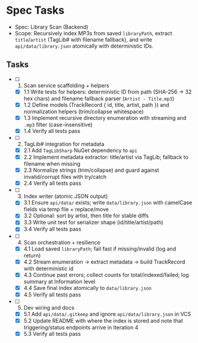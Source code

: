 # Spec Tasks

- Spec: Library Scan (Backend)
- Scope: Recursively index MP3s from saved `libraryPath`, extract `title`/`artist` (TagLib# with filename fallback), and write `api/data/library.json` atomically with deterministic IDs.

## Tasks

- [ ] 1. Scan service scaffolding + helpers
  - [x] 1.1 Write tests for helpers: deterministic ID from path (SHA-256 → 32 hex chars) and filename fallback parser (`Artist - Title.mp3`)
  - [x] 1.2 Define models (TrackRecord { id, title, artist, path }) and normalization helpers (trim/collapse whitespace)
  - [x] 1.3 Implement recursive directory enumeration with streaming and `.mp3` filter (case-insensitive)
  - [x] 1.4 Verify all tests pass

- [ ] 2. TagLib# integration for metadata
  - [x] 2.1 Add `TagLibSharp` NuGet dependency to `api`
  - [x] 2.2 Implement metadata extractor: title/artist via TagLib; fallback to filename when missing
  - [x] 2.3 Normalize strings (trim/collapse) and guard against invalid/corrupt files with try/catch
  - [x] 2.4 Verify all tests pass

- [ ] 3. Index writer (atomic JSON output)
  - [x] 3.1 Ensure `api/data/` exists; write `data/library.json` with camelCase fields via temp file + replace/move
  - [x] 3.2 Optional: sort by artist, then title for stable diffs
  - [x] 3.3 Write unit test for serializer shape (id/title/artist/path)
  - [x] 3.4 Verify all tests pass

- [ ] 4. Scan orchestration + resilience
  - [x] 4.1 Load saved `libraryPath`; fail fast if missing/invalid (log and return)
  - [x] 4.2 Stream enumeration → extract metadata → build TrackRecord with deterministic id
  - [x] 4.3 Continue past errors; collect counts for total/indexed/failed; log summary at Information level
  - [x] 4.4 Save final index atomically to `data/library.json`
  - [x] 4.5 Verify all tests pass

- [ ] 5. Dev wiring and docs
  - [x] 5.1 Add `api/data/.gitkeep` and ignore `api/data/library.json` in VCS
  - [x] 5.2 Update README with where the index is stored and note that triggering/status endpoints arrive in Iteration 4
  - [x] 5.3 Verify all tests pass
